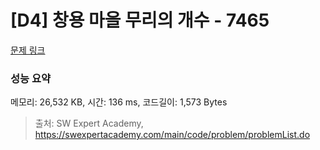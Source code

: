# [D4] 창용 마을 무리의 개수 - 7465 

[문제 링크](https://swexpertacademy.com/main/code/problem/problemDetail.do?contestProbId=AWngfZVa9XwDFAQU) 

### 성능 요약

메모리: 26,532 KB, 시간: 136 ms, 코드길이: 1,573 Bytes



> 출처: SW Expert Academy, https://swexpertacademy.com/main/code/problem/problemList.do
